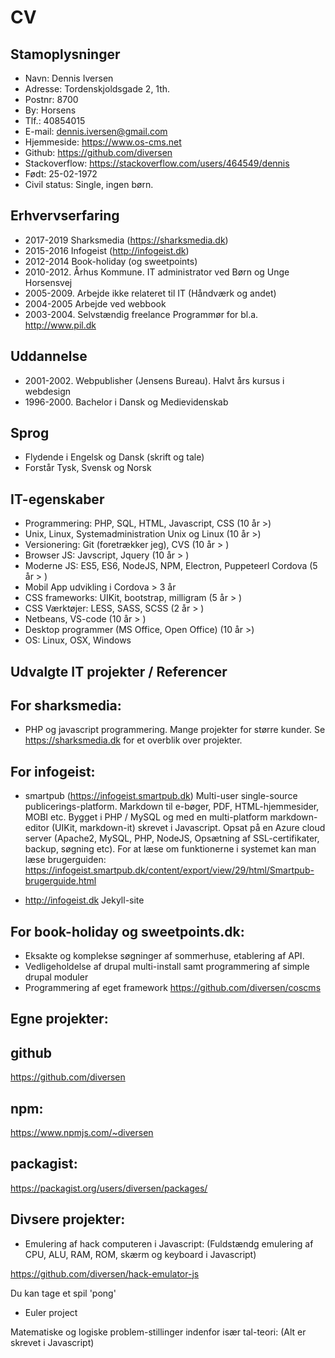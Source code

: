 # CV

## Stamoplysninger

* Navn: Dennis Iversen
* Adresse: Tordenskjoldsgade 2, 1th.
* Postnr: 8700
* By: Horsens
* Tlf.: 40854015
* E-mail: <dennis.iversen@gmail.com>
* Hjemmeside: https://www.os-cms.net
* Github: https://github.com/diversen
* Stackoverflow: https://stackoverflow.com/users/464549/dennis
* Født: 25-02-1972
* Civil status: Single, ingen børn.

## Erhvervserfaring

* 2017-2019  Sharksmedia (https://sharksmedia.dk)
* 2015-2016  Infogeist (http://infogeist.dk)
* 2012-2014  Book-holiday (og sweetpoints)
* 2010-2012. Århus Kommune. IT administrator ved Børn og Unge Horsensvej
* 2005-2009. Arbejde ikke relateret til IT (Håndværk og andet)
* 2004-2005  Arbejde ved webbook
* 2003-2004. Selvstændig freelance Programmør for bl.a. http://www.pil.dk

## Uddannelse

* 2001-2002. Webpublisher (Jensens Bureau). Halvt års kursus i webdesign
* 1996-2000. Bachelor i Dansk og Medievidenskab

## Sprog

* Flydende i Engelsk og Dansk (skrift og tale)
* Forstår Tysk, Svensk og Norsk

## IT-egenskaber

* Programmering: PHP, SQL, HTML, Javascript, CSS (10 år >)
* Unix, Linux, Systemadministration Unix og Linux (10 år >)
* Versionering: Git (foretrækker jeg), CVS  (10 år > )
* Browser JS: Javscript, Jquery (10 år > )
* Moderne JS: ES5, ES6, NodeJS, NPM, Electron, Puppeteerl Cordova (5 år > )
* Mobil App udvikling i Cordova > 3 år
* CSS frameworks: UIKit, bootstrap, milligram (5 år > )
* CSS Værktøjer: LESS, SASS, SCSS (2 år > )
* Netbeans, VS-code (10 år > )
* Desktop programmer (MS Office, Open Office) (10 år >) 
* OS: Linux, OSX, Windows

## Udvalgte IT projekter / Referencer

For sharksmedia: 
----------------

* PHP og javascript programmering. Mange projekter for større kunder. 
Se https://sharksmedia.dk for et overblik over projekter.

For infogeist: 
--------------

* smartpub (https://infogeist.smartpub.dk) Multi-user single-source publicerings-platform. Markdown til e-bøger, PDF, HTML-hjemmesider, MOBI etc.  Bygget i PHP / MySQL og med en multi-platform markdown-editor (UIKit, markdown-it) skrevet i Javascript. Opsat på en Azure cloud server (Apache2, MySQL, PHP, NodeJS, Opsætning af SSL-certifikater,  backup, søgning etc). For at læse om funktionerne i systemet kan man læse brugerguiden: https://infogeist.smartpub.dk/content/export/view/29/html/Smartpub-brugerguide.html

* http://infogeist.dk Jekyll-site

For book-holiday og sweetpoints.dk: 
-----------------------------------

* Eksakte og komplekse søgninger af sommerhuse, etablering af API. 
* Vedligeholdelse af drupal multi-install samt programmering af simple drupal moduler 
* Programmering af eget framework https://github.com/diversen/coscms

Egne projekter: 
---------------

github
------

https://github.com/diversen

npm:
---

https://www.npmjs.com/~diversen

packagist:
----------

https://packagist.org/users/diversen/packages/


Divsere projekter:
----------------------- 

* Emulering af hack computeren i Javascript: 
(Fuldstændg emulering af CPU, ALU, RAM, ROM, skærm og keyboard i Javascript)

https://github.com/diversen/hack-emulator-js

Du kan tage et spil 'pong'

* Euler project

Matematiske og logiske problem-stillinger indenfor især tal-teori:
(Alt er skrevet i Javascript)